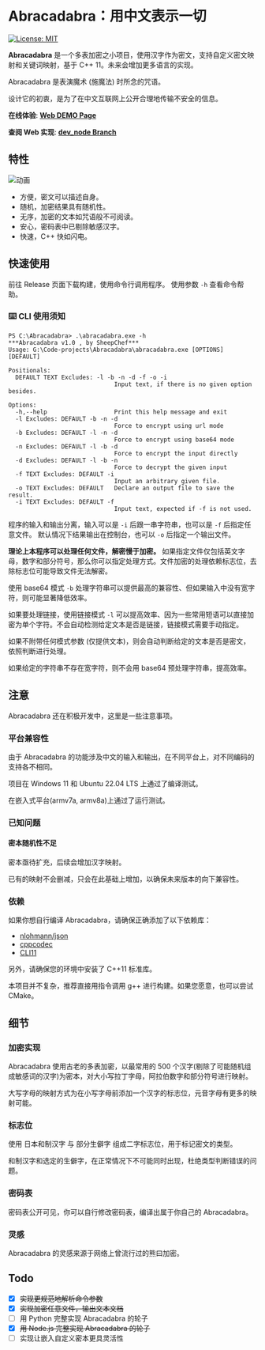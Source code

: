 # Abracadabra：用中文表示一切

[![License: MIT](https://img.shields.io/badge/License-MIT-yellow.svg)](https://opensource.org/licenses/MIT)

**Abracadabra** 是一个多表加密之小项目，使用汉字作为密文，支持自定义密文映射和关键词映射，基于 C++ 11。未来会增加更多语言的实现。

Abracadabra 是表演魔术 (施魔法) 时所念的咒语。

设计它的初衷，是为了在中文互联网上公开合理地传输不安全的信息。

**在线体验**: [**Web DEMO Page**](https://sheepchef.github.io/Abracadabra/)

**查阅 Web 实现**: [**dev_node Branch**](https://github.com/SheepChef/Abracadabra/tree/dev_nodejs)

## 特性

![动画](https://github.com/user-attachments/assets/7ec6e01c-230d-4d27-a0b1-80015307c5f4)

- 方便，密文可以描述自身。
- 随机，加密结果具有随机性。
- 无序，加密的文本如咒语般不可阅读。
- 安心，密码表中已剔除敏感汉字。
- 快速，C++ 快如闪电。

## 快速使用

前往 Release 页面下载构建，使用命令行调用程序。
使用参数 `-h` 查看命令帮助。

### ⌨️ CLI 使用须知

```shell
PS C:\Abracadabra> .\abracadabra.exe -h
***Abracadabra v1.0 , by SheepChef***
Usage: G:\Code-projects\Abracadabra\abracadabra.exe [OPTIONS] [DEFAULT]

Positionals:
  DEFAULT TEXT Excludes: -l -b -n -d -f -o -i
                              Input text, if there is no given option besides.

Options:
  -h,--help                   Print this help message and exit
  -l Excludes: DEFAULT -b -n -d
                              Force to encrypt using url mode
  -b Excludes: DEFAULT -l -n -d
                              Force to encrypt using base64 mode
  -n Excludes: DEFAULT -l -b -d
                              Force to encrypt the input directly
  -d Excludes: DEFAULT -l -b -n
                              Force to decrypt the given input
  -f TEXT Excludes: DEFAULT -i
                              Input an arbitrary given file.
  -o TEXT Excludes: DEFAULT   Declare an output file to save the result.
  -i TEXT Excludes: DEFAULT -f
                              Input text, expected if -f is not used.
```

程序的输入和输出分离，输入可以是 `-i` 后跟一串字符串，也可以是 `-f` 后指定任意文件。 默认情况下结果输出在控制台，也可以 `-o` 后指定一个输出文件。

**理论上本程序可以处理任何文件，解密慢于加密。** 如果指定文件仅包括英文字母，数字和部分符号，那么你可以指定处理方式。文件加密的处理依赖标志位，去除标志位可能导致文件无法解密。

使用 base64 模式 `-b` 处理字符串可以提供最高的兼容性、但如果输入中没有宽字符，则可能显著降低效率。

如果要处理链接，使用链接模式 `-l` 可以提高效率、因为一些常用短语可以直接加密为单个字符。不会自动检测给定文本是否是链接，链接模式需要手动指定。

如果不附带任何模式参数 (仅提供文本)，则会自动判断给定的文本是否是密文，依照判断进行处理。

如果给定的字符串不存在宽字符，则不会用 base64 预处理字符串，提高效率。

## 注意

Abracadabra 还在积极开发中，这里是一些注意事项。

### 平台兼容性

由于 Abracadabra 的功能涉及中文的输入和输出，在不同平台上，对不同编码的支持各不相同。

项目在 Windows 11 和 Ubuntu 22.04 LTS 上通过了编译测试。

在嵌入式平台(armv7a, armv8a)上通过了运行测试。

### 已知问题

#### 密本随机性不足

密本亟待扩充，后续会增加汉字映射。

已有的映射不会删减，只会在此基础上增加，以确保未来版本的向下兼容性。

### 依赖

如果你想自行编译 Abracadabra，请确保正确添加了以下依赖库：

- [nlohmann/json](https://github.com/nlohmann/json)
- [cppcodec](https://github.com/tplgy/cppcodec)
- [CLI11](https://github.com/CLIUtils/CLI11)

另外，请确保您的环境中安装了 C++11 标准库。

本项目并不复杂，推荐直接用指令调用 g++ 进行构建。如果您愿意，也可以尝试 CMake。

## 细节

### 加密实现

Abracadabra 使用古老的多表加密，以最常用的 500 个汉字(剔除了可能随机组成敏感词的汉字)为密本，对大小写拉丁字母，阿拉伯数字和部分符号进行映射。

大写字母的映射方式为在小写字母前添加一个汉字的标志位，元音字母有更多的映射可能。

### 标志位

使用 日本和制汉字 与 部分生僻字 组成二字标志位，用于标记密文的类型。

和制汉字和选定的生僻字，在正常情况下不可能同时出现，杜绝类型判断错误的问题。

### 密码表

密码表公开可见，你可以自行修改密码表，编译出属于你自己的 Abracadabra。

### 灵感

Abracadabra 的灵感来源于网络上曾流行过的熊曰加密。

## Todo

- [x] ~~实现更规范地解析命令参数~~
- [x] ~~实现加密任意文件，输出文本文档~~
- [ ] 用 Python 完整实现 Abracadabra 的轮子
- [x] ~~用 Node.js 完整实现 Abracadabra 的轮子~~
- [ ] 实现让嵌入自定义密本更具灵活性

